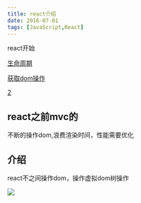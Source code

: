 ```yaml
---
title: react介绍
date: 2016-07-01
tags: [JavaScript,React]
---
```


react开始

[生命周期](https://csspod.com/understanding-reactjs-lifecycle-methods/)

[获取dom操作](https://segmentfault.com/a/1190000002676131)

[2](https://mzkmzk.gitbooks.io/study_react/content/)

## react之前mvc的

不断的操作dom,浪费渲染时间，性能需要优化

## 介绍

react不之间操作dom，操作虚拟dom树操作

![](https://mzkmzk.gitbooks.io/study_react/content/3-3-component-lifecycle.jpg)
